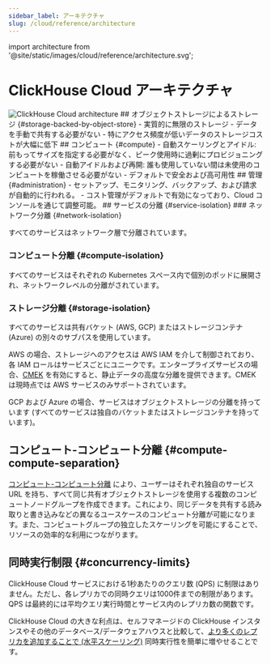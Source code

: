 ```yaml
---
sidebar_label: アーキテクチャ
slug: /cloud/reference/architecture
---
```


import architecture from '@site/static/images/cloud/reference/architecture.svg';

# ClickHouse Cloud アーキテクチャ

<img src={architecture} alt='ClickHouse Cloud architecture' class='image' />
## オブジェクトストレージによるストレージ {#storage-backed-by-object-store}
- 実質的に無限のストレージ
- データを手動で共有する必要がない
- 特にアクセス頻度が低いデータのストレージコストが大幅に低下
## コンピュート {#compute}
- 自動スケーリングとアイドル: 前もってサイズを指定する必要がなく、ピーク使用時に過剰にプロビジョニングする必要がない
- 自動アイドルおよび再開: 誰も使用していない間は未使用のコンピュートを稼働させる必要がない
- デフォルトで安全および高可用性
## 管理 {#administration}
- セットアップ、モニタリング、バックアップ、および請求が自動的に行われる。
- コスト管理がデフォルトで有効になっており、Cloud コンソールを通じて調整可能。
## サービスの分離 {#service-isolation}
### ネットワーク分離 {#network-isolation}

すべてのサービスはネットワーク層で分離されています。
### コンピュート分離 {#compute-isolation}

すべてのサービスはそれぞれの Kubernetes スペース内で個別のポッドに展開され、ネットワークレベルの分離がされています。
### ストレージ分離 {#storage-isolation}

すべてのサービスは共有バケット (AWS, GCP) またはストレージコンテナ (Azure) の別々のサブパスを使用しています。

AWS の場合、ストレージへのアクセスは AWS IAM を介して制御されており、各 IAM ロールはサービスごとにユニークです。エンタープライズサービスの場合、[CMEK](/cloud/security/cmek) を有効にすると、静止データの高度な分離を提供できます。CMEK は現時点では AWS サービスのみサポートされています。

GCP および Azure の場合、サービスはオブジェクトストレージの分離を持っています (すべてのサービスは独自のバケットまたはストレージコンテナを持っています)。
## コンピュート-コンピュート分離 {#compute-compute-separation}
[コンピュート-コンピュート分離](/cloud/reference/warehouses) により、ユーザーはそれぞれ独自のサービス URL を持ち、すべて同じ共有オブジェクトストレージを使用する複数のコンピュートノードグループを作成できます。これにより、同じデータを共有する読み取りと書き込みなどの異なるユースケースのコンピュート分離が可能になります。また、コンピュートグループの独立したスケーリングを可能にすることで、リソースの効率的な利用につながります。
## 同時実行制限 {#concurrency-limits}

ClickHouse Cloud サービスにおける1秒あたりのクエリ数 (QPS) に制限はありません。ただし、各レプリカでの同時クエリは1000件までの制限があります。QPS は最終的には平均クエリ実行時間とサービス内のレプリカ数の関数です。

ClickHouse Cloud の大きな利点は、セルフマネージドの ClickHouse インスタンスやその他のデータベース/データウェアハウスと比較して、[より多くのレプリカを追加することで (水平スケーリング)](/manage/scaling#manual-horizontal-scaling) 同時実行性を簡単に増やせることです。
